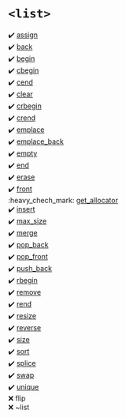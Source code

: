 # `<list>`
:heavy_check_mark: [assign](assign.md)  
:heavy_check_mark: [back](back.md)  
:heavy_check_mark: [begin](begin.md)  
:heavy_check_mark: [cbegin](cbegin.md)  
:heavy_check_mark: [cend](cend.md)  
:heavy_check_mark: [clear](clear.md)  
:heavy_check_mark: [crbegin](crbegin.md)  
:heavy_check_mark: [crend](crend.md)  
:heavy_check_mark: [emplace](emplace.md)  
:heavy_check_mark: [emplace_back](emplace_back.md)  
:heavy_check_mark: [empty](empty.md)  
:heavy_check_mark: [end](end.md)  
:heavy_check_mark: [erase](erase.md)  
:heavy_check_mark: [front](front.md)  
:heavy_chech_mark: [get_allocator](get_allocator.md)  
:heavy_check_mark: [insert](insert.md)  
:heavy_check_mark: [max_size](max_size.md)  
:heavy_check_mark: [merge](merge.md)  
:heavy_check_mark: [pop_back](pop_back.md)  
:heavy_check_mark: [pop_front](pop_front.md)  
:heavy_check_mark: [push_back](push_back.md)  
:heavy_check_mark: [rbegin](rbegin.md)  
:heavy_check_mark: [remove](remove.md)  
:heavy_check_mark: [rend](rend.md)  
:heavy_check_mark: [resize](resize.md)  
:heavy_check_mark: [reverse](reverse.md)  
:heavy_check_mark: [size](size.md)  
:heavy_check_mark: [sort](sort.md)  
:heavy_check_mark: [splice](splice.md)  
:heavy_check_mark: [swap](swap.md)  
:heavy_check_mark: [unique](unique.md)  
:x: flip  
:x: ~list  
